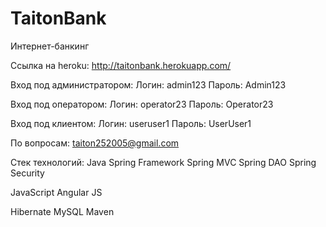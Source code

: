 # TaitonBank
Интернет-банкинг

Ссылка на heroku: http://taitonbank.herokuapp.com/

Вход под администратором:
Логин: admin123
Пароль: Admin123

Вход под оператором:
Логин: operator23
Пароль: Operator23

Вход под клиентом:
Логин: useruser1
Пароль: UserUser1

По вопросам: taiton252005@gmail.com

Стек технологий:
Java
Spring Framework
Spring MVC
Spring DAO
Spring Security

JavaScript
Angular JS

Hibernate
MySQL
Maven



